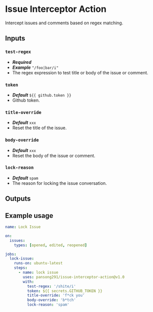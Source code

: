 # Issue Interceptor Action

Intercept issues and comments based on regex matching.

## Inputs

### `test-regex`

* **_Required_**
* **_Example_** `"/foo|bar/i"`
* The regex expression to test title or body of the issue or comment.

### `token`

* **_Default_** `${{ github.token }}`
* Github token.

### `title-override`

* **_Default_** `xxx`
* Reset the title of the issue.

### `body-override`

* **_Default_** `xxx`
* Reset the body of the issue or comment.

### `lock-reason`

* **_Default_** `spam`
* The reason for locking the issue conversation.

## Outputs


## Example usage

```yaml
name: Lock Issue

on:
  issues:
    types: [opened, edited, reopened]

jobs:
  lock-issue:
    runs-on: ubuntu-latest
    steps:
      - name: lock issue
        uses: pansong291/issue-interceptor-action@v1.0
        with:
          test-regex: '/shite/i'
          token: ${{ secrets.GITHUB_TOKEN }}
          title-override: 'f*ck you'
          body-override: 'b*tch'
          lock-reason: 'spam'
```
